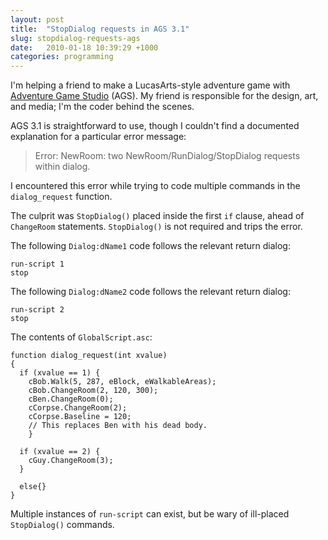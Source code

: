 ```yaml
---
layout: post
title:  "StopDialog requests in AGS 3.1"
slug: stopdialog-requests-ags
date:   2010-01-18 10:39:29 +1000
categories: programming
---
```


I'm helping a friend to make a LucasArts-style adventure game with [Adventure Game Studio](https://www.adventuregamestudio.co.uk/) (AGS). My friend is responsible for the design, art, and media; I'm the coder behind the scenes.

AGS 3.1 is straightforward to use, though I couldn't find a documented explanation for a particular error message:

> Error: NewRoom: two NewRoom/RunDialog/StopDialog requests within dialog.

I encountered this error while trying to code multiple commands in the `dialog_request` function.

The culprit was `StopDialog()` placed inside the first `if` clause, ahead of `ChangeRoom` statements.  `StopDialog()` is not required and trips the error.

The following `Dialog:dName1` code follows the relevant return dialog:

```
run-script 1
stop
```

The following `Dialog:dName2` code follows the relevant return dialog:

```
run-script 2
stop
```

The contents of `GlobalScript.asc`:

```
function dialog_request(int xvalue)
{
  if (xvalue == 1) {
    cBob.Walk(5, 287, eBlock, eWalkableAreas);
    cBob.ChangeRoom(2, 120, 300);
    cBen.ChangeRoom(0);
    cCorpse.ChangeRoom(2);
    cCorpse.Baseline = 120;
    // This replaces Ben with his dead body.
    }

  if (xvalue == 2) {
    cGuy.ChangeRoom(3);
  }

  else{}
}
```

Multiple instances of `run-script` can exist, but be wary of ill-placed `StopDialog()` commands.